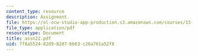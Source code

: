```yaml
---
content_type: resource
description: Assignment.
file: https://ol-ocw-studio-app-production.s3.amazonaws.com/courses/15-988-system-dynamics-self-study-fall-1998-spring-1999/7f8a552482d982d7bb63c26a761a52f8_assn22.pdf
file_type: application/pdf
resourcetype: Document
title: assn22.pdf
uid: 7f8a5524-82d9-82d7-bb63-c26a761a52f8
---
```


